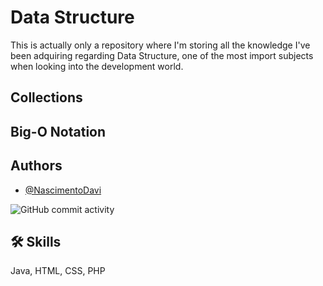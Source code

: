 
# Data Structure

This is actually only a repository where I'm storing all the knowledge I've been adquiring regarding Data Structure, one of the most import subjects when looking into the development world.

## Collections

## Big-O Notation

## Authors

- [@NascimentoDavi](https://www.github.com/NascimentoDavi)

![GitHub commit activity](https://img.shields.io/github/commit-activity/t/NascimentoDavi/data_structure?color=violet)

## 🛠 Skills
Java, HTML, CSS, PHP

